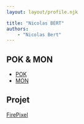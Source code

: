 ```yaml
---
layout: layout/profile.njk

title: "Nicolas BERT"
authors:
    - "Nicolas Bert"
---
```


## POK & MON

* [POK](./pok)
* [MON](./mon)

## Projet

[FirePixel](../../../projets/2022-2023/FirePixel/)
